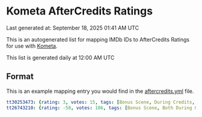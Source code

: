 # Kometa AfterCredits Ratings

Last generated at: September 18, 2025 01:41 AM UTC

This is an autogenerated list for mapping IMDb IDs to AfterCredits Ratings for use with [Kometa](https://github.com/Kometa-Team/Kometa).

This list is generated daily at 12:00 AM UTC 

## Format

This is an example mapping entry you would find in the [aftercredits.yml](https://raw.githubusercontent.com/Kometa-Team/AfterCredits/master/aftercredits.yml) file.

```yml
tt30253473: {rating: 3, votes: 15, tags: [Bonus Scene, During Credits, Now Showing, Stingers]}
tt26743210: {rating: -58, votes: 106, tags: [Bonus Scene, Both During & After Credits, Now Showing, Still Images, Stingers]}
```